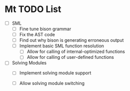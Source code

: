 # Mt TODO List
 * [ ] SML
    * [ ] Fine tune bison grammar
    * [ ] Fix the AST code
    * [ ] Find out why bison is generating erroneous output
    * [ ] Implement basic SML function resolution
        * [ ] Allow for calling of internal-optimized functions
        * [ ] Allow for calling of user-defined functions
 * [ ] Solving Modules
    * [ ] Implement solving module support
    * [ ] Allow solving module switching

